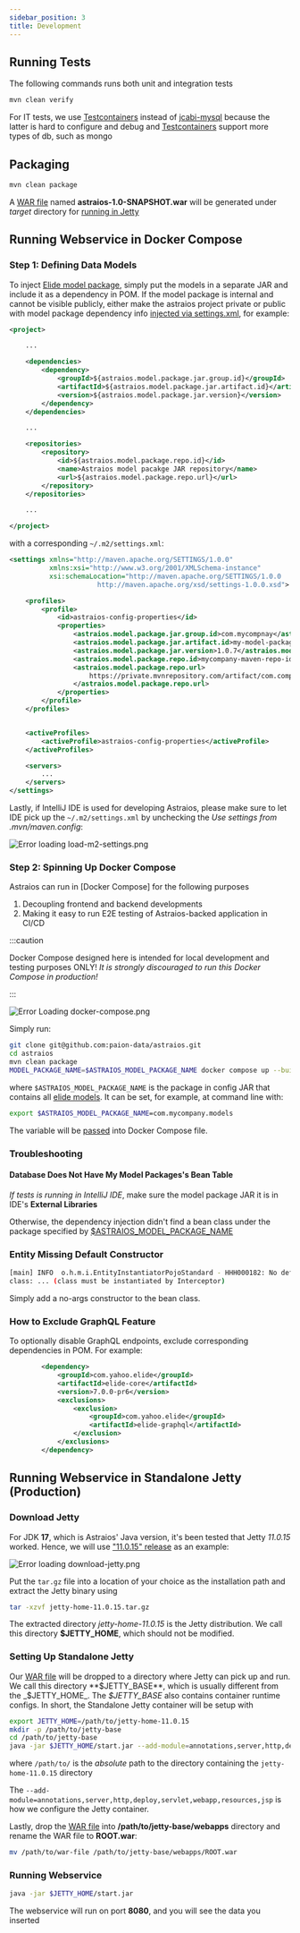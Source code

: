 ```yaml
---
sidebar_position: 3
title: Development
---
```


Running Tests
-------------

The following commands runs both unit and integration tests

```bash
mvn clean verify
```

For IT tests, we use [Testcontainers] instead of [jcabi-mysql] because the latter is hard to configure and debug and
[Testcontainers] support more types of db, such as mongo

Packaging
---------

```bash
mvn clean package
```

A [WAR file](https://en.wikipedia.org/wiki/WAR_(file_format)) named **astraios-1.0-SNAPSHOT.war** will
be generated under _target_ directory for [running in Jetty](#running-in-standalone-jetty)

Running Webservice in Docker Compose
------------------------------------

### Step 1: Defining Data Models

To inject [Elide model package](https://github.com/yahoo/elide/tree/master/elide-standalone#create-models), simply put
the models in a separate JAR and include it as a dependency in POM. If the model package is internal and cannot be
visible publicly, either make the astraios project private or public with model package dependency info
[injected via settings.xml](https://maven.apache.org/examples/injecting-properties-via-settings.html), for example:

```xml
<project>

    ...

    <dependencies>
        <dependency>
            <groupId>${astraios.model.package.jar.group.id}</groupId>
            <artifactId>${astraios.model.package.jar.artifact.id}</artifactId>
            <version>${astraios.model.package.jar.version}</version>
        </dependency>
    </dependencies>

    ...

    <repositories>
        <repository>
            <id>${astraios.model.package.repo.id}</id>
            <name>Astraios model pacakge JAR repository</name>
            <url>${astraios.model.package.repo.url}</url>
        </repository>
    </repositories>

    ...

</project>
```

with a corresponding `~/.m2/settings.xml`:

```xml
<settings xmlns="http://maven.apache.org/SETTINGS/1.0.0"
          xmlns:xsi="http://www.w3.org/2001/XMLSchema-instance"
          xsi:schemaLocation="http://maven.apache.org/SETTINGS/1.0.0
                      http://maven.apache.org/xsd/settings-1.0.0.xsd">

    <profiles>
        <profile>
            <id>astraios-config-properties</id>
            <properties>
                <astraios.model.package.jar.group.id>com.mycompnay</astraios.model.package.jar.group.id>
                <astraios.model.package.jar.artifact.id>my-model-package</astraios.model.package.jar.artifact.id>
                <astraios.model.package.jar.version>1.0.7</astraios.model.package.jar.version>
                <astraios.model.package.repo.id>mycompany-maven-repo-id</astraios.model.package.repo.id>
                <astraios.model.package.repo.url>
                    https://private.mvnrepository.com/artifact/com.company/my-model-package
                </astraios.model.package.repo.url>
            </properties>
        </profile>
    </profiles>


    <activeProfiles>
        <activeProfile>astraios-config-properties</activeProfile>
    </activeProfiles>

    <servers>
        ...
    </servers>
</settings>
```

Lastly, if IntelliJ IDE is used for developing Astraios, please make sure to let IDE pick up the `~/.m2/settings.xml` by
unchecking the _Use settings from .mvn/maven.config_:

![Error loading load-m2-settings.png](./img/load-m2-settings.png)

### Step 2: Spinning Up Docker Compose

Astraios can run in [Docker Compose] for the following purposes

1. Decoupling frontend and backend developments
2. Making it easy to run E2E testing of Astraios-backed application in CI/CD

:::caution

Docker Compose designed here is intended for local development and testing purposes ONLY! _It is strongly discouraged
to run this Docker Compose in production!_

:::

![Error Loading docker-compose.png](./img/docker-compose.png)

Simply run:

```bash
git clone git@github.com:paion-data/astraios.git
cd astraios
mvn clean package
MODEL_PACKAGE_NAME=$ASTRAIOS_MODEL_PACKAGE_NAME docker compose up --build --force-recreate
```

where `$ASTRAIOS_MODEL_PACKAGE_NAME` is the package in config JAR that contains all
[elide models](https://elide.io/pages/guide/v7/02-data-model.html). It can be set, for example, at command line with:

```bash
export $ASTRAIOS_MODEL_PACKAGE_NAME=com.mycompany.models
```

The variable will be [passed](https://stackoverflow.com/a/58900415) into Docker Compose file.

### Troubleshooting

#### Database Does Not Have My Model Packages's Bean Table

_If tests is running in IntelliJ IDE_, make sure the model package JAR it is in IDE's **External Libraries**

Otherwise, the dependency injection didn't find a bean class under the package specified by
[$ASTRAIOS_MODEL_PACKAGE_NAME](#step-1-defining-data-models)

### Entity Missing Default Constructor

```bash
[main] INFO  o.h.m.i.EntityInstantiatorPojoStandard - HHH000182: No default (no-argument) constructor for
class: ... (class must be instantiated by Interceptor)
```

Simply add a no-args constructor to the bean class.

### How to Exclude GraphQL Feature

To optionally disable GraphQL endpoints, exclude corresponding dependencies in POM. For example:

```xml
        <dependency>
            <groupId>com.yahoo.elide</groupId>
            <artifactId>elide-core</artifactId>
            <version>7.0.0-pr6</version>
            <exclusions>
                <exclusion>
                    <groupId>com.yahoo.elide</groupId>
                    <artifactId>elide-graphql</artifactId>
                </exclusion>
            </exclusions>
        </dependency>
```

Running Webservice in Standalone Jetty (Production)
---------------------------------------------------

### Download Jetty

For JDK **17**, which is Astraios' Java version, it's been tested that Jetty _11.0.15_ worked. Hence, we will use
["11.0.15" release](https://repo1.maven.org/maven2/org/eclipse/jetty/jetty-home/11.0.15/jetty-home-11.0.15.tar.gz) as
an example:

![Error loading download-jetty.png](./img/download-jetty.png)

Put the `tar.gz` file into a location of your choice as the installation path and extract the Jetty binary using

```bash
tar -xzvf jetty-home-11.0.15.tar.gz
```

The extracted directory *jetty-home-11.0.15* is the Jetty distribution. We call this directory **$JETTY_HOME**, which
should not be modified.

### Setting Up Standalone Jetty

Our [WAR file](#packaging) will be dropped to a directory where Jetty can pick up and run. We call this directory
**$JETTY_BASE**, which is usually different from the _$JETTY_HOME_. The _$JETTY_BASE_ also contains container runtime
configs. In short, the Standalone Jetty container will be setup with

```bash
export JETTY_HOME=/path/to/jetty-home-11.0.15
mkdir -p /path/to/jetty-base
cd /path/to/jetty-base
java -jar $JETTY_HOME/start.jar --add-module=annotations,server,http,deploy,servlet,webapp,resources,jsp
```

where `/path/to/` is the _absolute_ path to the directory containing the `jetty-home-11.0.15` directory

The `--add-module=annotations,server,http,deploy,servlet,webapp,resources,jsp` is how we configure the Jetty
container.

Lastly, drop the [WAR file](#packaging) into **/path/to/jetty-base/webapps** directory and rename the WAR file to
**ROOT.war**:

```bash
mv /path/to/war-file /path/to/jetty-base/webapps/ROOT.war
```

### Running Webservice

```bash
java -jar $JETTY_HOME/start.jar
```

The webservice will run on port **8080**, and you will see the data you inserted

[jcabi-mysql]: https://mysql.jcabi.com/

[Testcontainers]: https://qubitpi.github.io/testcontainers-java/

